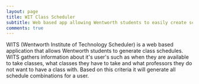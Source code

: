 ```yaml
---
layout: page
title: WIT Class Scheduler
subtitle: Web based app allowing Wentworth students to easily create schedules
comments: true
---
```


WITS (Wentworth Institute of Technology Scheduler) is a web based application that allows Wentworth students to generate class schedules. WITS gathers information about it's user's
such as when they are available to take classes, what classes they have to take and what professors they do not want to have a class with.
Based on this criteria it will generate all schedule combinations for a user.

